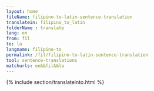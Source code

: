 ```yaml
---
layout: home
fileName: filipino-to-latin-sentence-translation
translatein: filipino_to_latin
folderName : translate
lang: en
from: fil
to: la
langname: filipino-to
permalink: /fil/filipino-to-latin-sentence-translation
tool: sentence-translations
matchurls: en&&fil&&la
---
```

{% include section/translateinto.html %}
